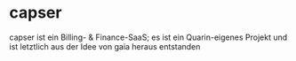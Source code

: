 # capser
 capser ist ein Billing- &amp; Finance-SaaS; es ist ein Quarin-eigenes Projekt und ist letztlich aus der Idee von gaia heraus entstanden
